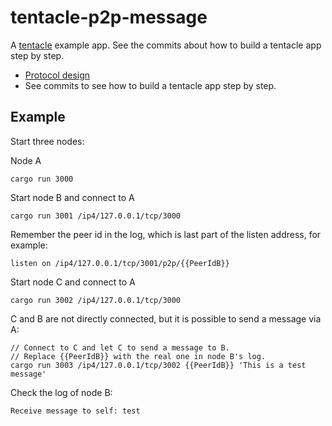 # tentacle-p2p-message

A [tentacle](https://github.com/nervosnetwork/tentacle) example app. See the commits about how to build a tentacle app step by step.

* [Protocol design](PROTOCOL.md)
* See commits to see how to build a tentacle app step by step.

## Example

Start three nodes:

Node A

```
cargo run 3000
```

Start node B and connect to A

```
cargo run 3001 /ip4/127.0.0.1/tcp/3000
```

Remember the peer id in the log, which is last part of the listen address, for example:

```
listen on /ip4/127.0.0.1/tcp/3001/p2p/{{PeerIdB}}
```

Start node C and connect to A

```
cargo run 3002 /ip4/127.0.0.1/tcp/3000
```

C and B are not directly connected, but it is possible to send a message via A:

```
// Connect to C and let C to send a message to B.
// Replace {{PeerIdB}} with the real one in node B's log.
cargo run 3003 /ip4/127.0.0.1/tcp/3002 {{PeerIdB}} 'This is a test message'
```

Check the log of node B:

```
Receive message to self: test
```
